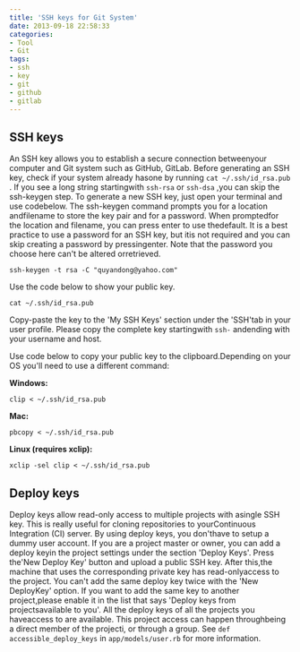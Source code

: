 ```yaml
---
title: 'SSH keys for Git System'
date: 2013-09-18 22:58:33
categories: 
- Tool
- Git
tags: 
- ssh
- key
- git
- github
- gitlab
---
```

## SSH keys[](http://gitlab.sas.com/help/ssh/README#ssh-keys)

An SSH key allows you to establish a secure connection betweenyour computer and Git system such as GitHub, GitLab.
Before generating an SSH key, check if your system already hasone by running `cat ~/.ssh/id_rsa.pub` . If you see a long string startingwith `ssh-rsa` or `ssh-dsa` ,you can skip the ssh-keygen step.
To generate a new SSH key, just open your terminal and use codebelow. The ssh-keygen command prompts you for a location andfilename to store the key pair and for a password. When promptedfor the location and filename, you can press enter to use thedefault.
It is a best practice to use a password for an SSH key, but itis not required and you can skip creating a password by pressingenter. Note that the password you choose here can't be altered orretrieved.
```
ssh-keygen -t rsa -C "quyandong@yahoo.com"
```
Use the code below to show your public key.
```
cat ~/.ssh/id_rsa.pub
```

Copy-paste the key to the 'My SSH Keys' section under the 'SSH'tab in your user profile. Please copy the complete key startingwith `ssh-` andending with your username and host.

Use code below to copy your public key to the clipboard.Depending on your OS you'll need to use a different command:

**Windows:**
```
clip < ~/.ssh/id_rsa.pub
```

**Mac:**
```
pbcopy < ~/.ssh/id_rsa.pub
```

**Linux (requires xclip):**
```
xclip -sel clip < ~/.ssh/id_rsa.pub
```

## Deploy keys[](http://gitlab.sas.com/help/ssh/README#deploy-keys)

Deploy keys allow read-only access to multiple projects with asingle SSH key.
This is really useful for cloning repositories to yourContinuous Integration (CI) server. By using deploy keys, you don'thave to setup a dummy user account.
If you are a project master or owner, you can add a deploy keyin the project settings under the section 'Deploy Keys'. Press the'New Deploy Key' button and upload a public SSH key. After this,the machine that uses the corresponding private key has read-onlyaccess to the project.
You can't add the same deploy key twice with the 'New DeployKey' option. If you want to add the same key to another project,please enable it in the list that says 'Deploy keys from projectsavailable to you'. All the deploy keys of all the projects you haveaccess to are available. This project access can happen throughbeing a direct member of the projecti, or through a group. See `def accessible_deploy_keys` in `app/models/user.rb` for more information.
